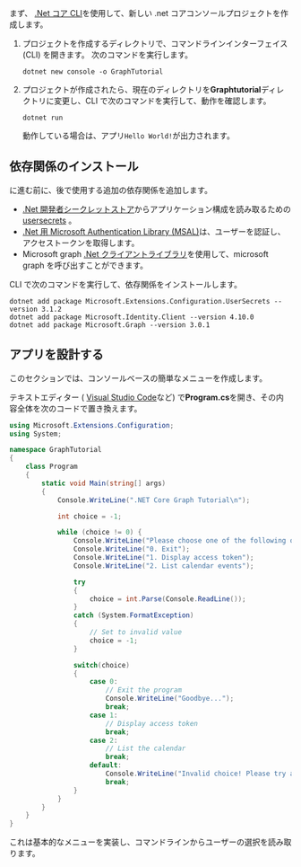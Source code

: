 <!-- markdownlint-disable MD002 MD041 -->

まず、 [.Net コア CLI](/dotnet/core/tools/)を使用して、新しい .net コアコンソールプロジェクトを作成します。

1. プロジェクトを作成するディレクトリで、コマンドラインインターフェイス (CLI) を開きます。 次のコマンドを実行します。

    ```Shell
    dotnet new console -o GraphTutorial
    ```

1. プロジェクトが作成されたら、現在のディレクトリを**Graphtutorial**ディレクトリに変更し、CLI で次のコマンドを実行して、動作を確認します。

    ```Shell
    dotnet run
    ```

    動作している場合は、アプリ`Hello World!`が出力されます。

## <a name="install-dependencies"></a>依存関係のインストール

に進む前に、後で使用する追加の依存関係を追加します。

- [.Net 開発者シークレットストア](https://docs.microsoft.com/aspnet/core/security/app-secrets)からアプリケーション構成を読み取るための[usersecrets](https://github.com/aspnet/extensions) 。
- [.Net 用 Microsoft Authentication Library (MSAL)](https://github.com/AzureAD/microsoft-authentication-library-for-dotnet)は、ユーザーを認証し、アクセストークンを取得します。
- Microsoft graph [.Net クライアントライブラリ](https://github.com/microsoftgraph/msgraph-sdk-dotnet)を使用して、microsoft graph を呼び出すことができます。

CLI で次のコマンドを実行して、依存関係をインストールします。

```Shell
dotnet add package Microsoft.Extensions.Configuration.UserSecrets --version 3.1.2
dotnet add package Microsoft.Identity.Client --version 4.10.0
dotnet add package Microsoft.Graph --version 3.0.1
```

## <a name="design-the-app"></a>アプリを設計する

このセクションでは、コンソールベースの簡単なメニューを作成します。

テキストエディター ( [Visual Studio Code](https://code.visualstudio.com/)など) で**Program.cs**を開き、その内容全体を次のコードで置き換えます。

```csharp
using Microsoft.Extensions.Configuration;
using System;

namespace GraphTutorial
{
    class Program
    {
        static void Main(string[] args)
        {
            Console.WriteLine(".NET Core Graph Tutorial\n");

            int choice = -1;

            while (choice != 0) {
                Console.WriteLine("Please choose one of the following options:");
                Console.WriteLine("0. Exit");
                Console.WriteLine("1. Display access token");
                Console.WriteLine("2. List calendar events");

                try
                {
                    choice = int.Parse(Console.ReadLine());
                }
                catch (System.FormatException)
                {
                    // Set to invalid value
                    choice = -1;
                }

                switch(choice)
                {
                    case 0:
                        // Exit the program
                        Console.WriteLine("Goodbye...");
                        break;
                    case 1:
                        // Display access token
                        break;
                    case 2:
                        // List the calendar
                        break;
                    default:
                        Console.WriteLine("Invalid choice! Please try again.");
                        break;
                }
            }
        }
    }
}
```

これは基本的なメニューを実装し、コマンドラインからユーザーの選択を読み取ります。
